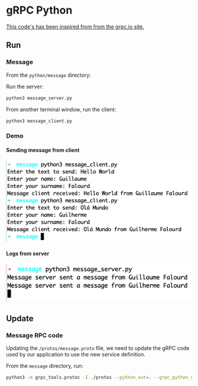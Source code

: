 # gRPC Python

[This code's has been inspired from from the grpc.io site.](https://grpc.io/docs/languages/python/quickstart)

## Run

### Message

From the `python/message` directory:

Run the server:

```bash
python3 message_server.py
```

From another terminal window, run the client:

```bash
python3 message_client.py
```

### Demo

#### Sending message from client

![Client](/docs/img/message_client.png)

#### Logs from server

![Server](/docs/img/message_server.png)

## Update

### Message RPC code

Updating the `/protos/message.proto` file, we need to update the gRPC code used by our application to use the new service definition.

From the `message` directory, run:

```bash
python3 -m grpc_tools.protoc -I../protos --python_out=. --grpc_python_out=. ../protos/message.proto
```
